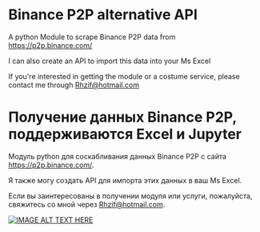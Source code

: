# Binance P2P alternative API 

A python Module to scrape Binance P2P data from https://p2p.binance.com/

I can also create an API to import this data into your Ms Excel 

If you're interested in getting the module or a costume service, please contact me through Rhzif@hotmail.com 


# Получение данных Binance P2P, поддерживаются Excel и Jupyter 

Модуль python для соскабливания данных Binance P2P с сайта https://p2p.binance.com/.

Я также могу создать API для импорта этих данных в ваш Ms Excel. 

Если вы заинтересованы в получении модуля или услуги, пожалуйста, свяжитесь со мной через Rhzif@hotmail.com. 


[![IMAGE ALT TEXT HERE](https://img.youtube.com/vi/YlFfYPNoo8M/0.jpg)](https://www.youtube.com/watch?v=YlFfYPNoo8M) 
